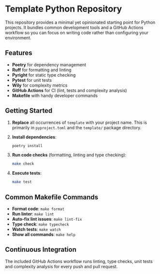 # Template Python Repository

This repository provides a minimal yet opinionated starting point for Python
projects. It bundles common development tools and a GitHub Actions workflow so
you can focus on writing code rather than configuring your environment.

## Features

- **Poetry** for dependency management
- **Ruff** for formatting and linting
- **Pyright** for static type checking
- **Pytest** for unit tests
- **Wily** for complexity metrics
- **GitHub Actions** for CI (lint, tests and complexity analysis)
- **Makefile** with handy developer commands

## Getting Started

1. **Replace** all occurrences of `template` with your project name. This is
   primarily in `pyproject.toml` and the `template/` package directory.
2. **Install dependencies**:

   ```bash
   poetry install
   ```
3. **Run code checks** (formatting, linting and type checking):

   ```bash
   make check
   ```
4. **Execute tests**:

   ```bash
   make test
   ```

## Common Makefile Commands

- **Format code**: `make format`
- **Run linter**: `make lint`
- **Auto-fix lint issues**: `make lint-fix`
- **Type check**: `make typecheck`
- **Watch tests**: `make watch`
- **Show all commands**: `make help`

## Continuous Integration

The included GitHub Actions workflow runs linting, type checks, unit tests and
complexity analysis for every push and pull request.

